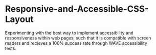 # Responsive-and-Accessible-CSS-Layout
Experimenting with the best way to implement accessibility and responsiveness within web pages, such that it is compatible with screen readers and recieves a 100% success rate through WAVE accessibility tests. 
